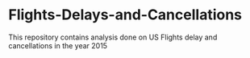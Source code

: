 # Flights-Delays-and-Cancellations
This repository contains analysis done on US Flights delay and cancellations in the year 2015
